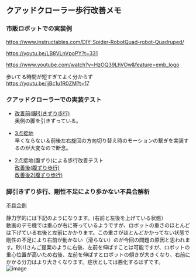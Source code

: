 ## クアッドクローラー歩行改善メモ

### 市販ロボットでの実装例  

https://www.instructables.com/DIY-Spider-RobotQuad-robot-Quadruped/  

https://youtu.be/LB8VLnVpoPY?t=331  

https://www.youtube.com/watch?v=HzOQ39LhVOw&feature=emb_logo  

歩いてる時間が短すぎてよく分からず  
https://youtu.be/ijBc1u1R0ZM?t=17  

### クアッドクローラーでの実装テスト  

* [改善前(脚引きずり歩行)](https://sohtamei.github.io/docs/images/V_20200823_175859.mp4)  
奥側の脚を引きずっている。  

* [3点接地](https://sohtamei.github.io/docs/images/V_20200823_175609.mp4)  
早くならない＆前後左右旋回の方向切り替え時のモーションの繋ぎを実装するのが大変なので断念。  

* 2点接地(腹ずり)による歩行改善テスト  
[改善後(腹ずり歩行)](https://sohtamei.github.io/docs/images/V_20200824_204042.mp4)  
[改善後2(腹ずり歩行)](https://sohtamei.github.io/docs/images/MAH05078s.mp4)  

### 脚引きずり歩行、剛性不足により歩かない不具合解析  

[不具合例](https://sohtamei.github.io/docs/images/vid_20200312_192803_ac9d0207f7b94s.mp4)  

静力学的には下記のようになります。(右前と左後を上げている状態）  
動画のデモ機では重心が右に寄っているようですが、ロボットの重さのほとんどは下げている右後と左前にかかります。この重さがほとんどかかってない状態で剛性の不足により右前が動かない（滑らない）のが今回の問題の原因と思われます。砂川さんご提案のように右後、左前を伸ばすことは可能ですが、ロボットの重心位置が高いため右後、左前を伸ばすとロボットの傾きが大きくなり、右前にかかる分力はより大きくなります。症状としては悪化するはずです。  
![image](https://github.com/sohtamei/docs/assets/43091864/4689b030-327e-48a2-b1d8-6fcb1307a7f9)
